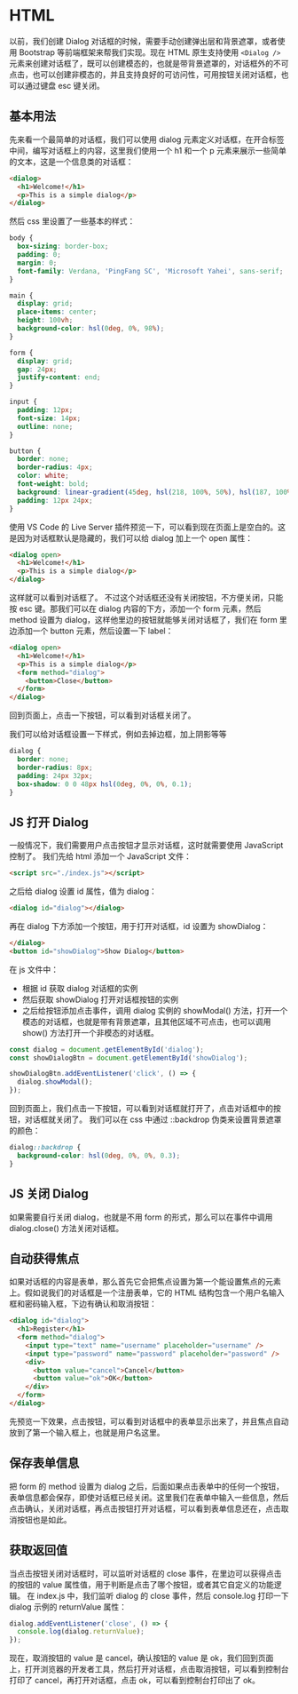 # HTML

以前，我们创建 Dialog 对话框的时候，需要手动创建弹出层和背景遮罩，或者使用 Bootstrap 等前端框架来帮我们实现。现在 HTML 原生支持使用 `<Dialog />` 元素来创建对话框了，既可以创建模态的，也就是带背景遮罩的，对话框外的不可点击，也可以创建非模态的，并且支持良好的可访问性，可用按钮关闭对话框，也可以通过键盘 esc 键关闭。

## 基本用法

先来看一个最简单的对话框，我们可以使用 dialog 元素定义对话框，在开合标签中间，编写对话框上的内容，这里我们使用一个 h1 和一个 p 元素来展示一些简单的文本，这是一个信息类的对话框：

```html
<dialog>
  <h1>Welcome!</h1>
  <p>This is a simple dialog</p>
</dialog>
```

然后 css 里设置了一些基本的样式：

```css
body {
  box-sizing: border-box;
  padding: 0;
  margin: 0;
  font-family: Verdana, 'PingFang SC', 'Microsoft Yahei', sans-serif;
}

main {
  display: grid;
  place-items: center;
  height: 100vh;
  background-color: hsl(0deg, 0%, 98%);
}

form {
  display: grid;
  gap: 24px;
  justify-content: end;
}

input {
  padding: 12px;
  font-size: 14px;
  outline: none;
}

button {
  border: none;
  border-radius: 4px;
  color: white;
  font-weight: bold;
  background: linear-gradient(45deg, hsl(218, 100%, 50%), hsl(187, 100%, 51%));
  padding: 12px 24px;
}
```

使用 VS Code 的 Live Server 插件预览一下，可以看到现在页面上是空白的。这是因为对话框默认是隐藏的，我们可以给 dialog 加上一个 open 属性：

```html
<dialog open>
  <h1>Welcome!</h1>
  <p>This is a simple dialog</p>
</dialog>
```

这样就可以看到对话框了。 不过这个对话框还没有关闭按钮，不方便关闭，只能按 esc 键。那我们可以在 dialog 内容的下方，添加一个 form 元素，然后 method 设置为 dialog，这样他里边的按钮就能够关闭对话框了，我们在 form 里边添加一个 button 元素，然后设置一下 label：

```html
<dialog open>
  <h1>Welcome!</h1>
  <p>This is a simple dialog</p>
  <form method="dialog">
    <button>Close</button>
  </form>
</dialog>
```

回到页面上，点击一下按钮，可以看到对话框关闭了。

我们可以给对话框设置一下样式，例如去掉边框，加上阴影等等

```css
dialog {
  border: none;
  border-radius: 8px;
  padding: 24px 32px;
  box-shadow: 0 0 48px hsl(0deg, 0%, 0%, 0.1);
}
```

## JS 打开 Dialog

一般情况下，我们需要用户点击按钮才显示对话框，这时就需要使用 JavaScript 控制了。 我们先给 html 添加一个 JavaScript 文件：

```html
<script src="./index.js"></script>
```

之后给 dialog 设置 id 属性，值为 dialog：

```html
<dialog id="dialog"></dialog>
```

再在 dialog 下方添加一个按钮，用于打开对话框，id 设置为 showDialog：

```html
</dialog>
<button id="showDialog">Show Dialog</button>
```

在 js 文件中：

- 根据 id 获取 dialog 对话框的实例
- 然后获取 showDialog 打开对话框按钮的实例
- 之后给按钮添加点击事件，调用 dialog 实例的 showModal() 方法，打开一个模态的对话框，也就是带有背景遮罩，且其他区域不可点击，也可以调用 show() 方法打开一个非模态的对话框。

```javascript
const dialog = document.getElementById('dialog');
const showDialogBtn = document.getElementById('showDialog');

showDialogBtn.addEventListener('click', () => {
  dialog.showModal();
});
```

回到页面上，我们点击一下按钮，可以看到对话框就打开了，点击对话框中的按钮，对话框就关闭了。 我们可以在 css 中通过 ::backdrop 伪类来设置背景遮罩的颜色：

```css
dialog::backdrop {
  background-color: hsl(0deg, 0%, 0%, 0.3);
}
```

## JS 关闭 Dialog

如果需要自行关闭 dialog，也就是不用 form 的形式，那么可以在事件中调用 dialog.close() 方法关闭对话框。

## 自动获得焦点

如果对话框的内容是表单，那么首先它会把焦点设置为第一个能设置焦点的元素上。假如说我们的对话框是一个注册表单，它的 HTML 结构包含一个用户名输入框和密码输入框，下边有确认和取消按钮：

```html
<dialog id="dialog">
  <h1>Register</h1>
  <form method="dialog">
    <input type="text" name="username" placeholder="username" />
    <input type="password" name="password" placeholder="password" />
    <div>
      <button value="cancel">Cancel</button>
      <button value="ok">OK</button>
    </div>
  </form>
</dialog>
```

先预览一下效果，点击按钮，可以看到对话框中的表单显示出来了，并且焦点自动放到了第一个输入框上，也就是用户名这里。

## 保存表单信息

把 form 的 method 设置为 dialog 之后，后面如果点击表单中的任何一个按钮，表单信息都会保存，即使对话框已经关闭。这里我们在表单中输入一些信息，然后点击确认，关闭对话框，再点击按钮打开对话框，可以看到表单信息还在，点击取消按钮也是如此。

## 获取返回值

当点击按钮关闭对话框时，可以监听对话框的 close 事件，在里边可以获得点击的按钮的 value 属性值，用于判断是点击了哪个按钮，或者其它自定义的功能逻辑。 在 index.js 中，我们监听 dialog 的 close 事件，然后 console.log 打印一下 dialog 示例的 returnValue 属性：

```javascript
dialog.addEventListener('close', () => {
  console.log(dialog.returnValue);
});
```

现在，取消按钮的 value 是 cancel，确认按钮的 value 是 ok，我们回到页面上，打开浏览器的开发者工具，然后打开对话框，点击取消按钮，可以看到控制台打印了 cancel，再打开对话框，点击 ok，可以看到控制台打印出了 ok。
